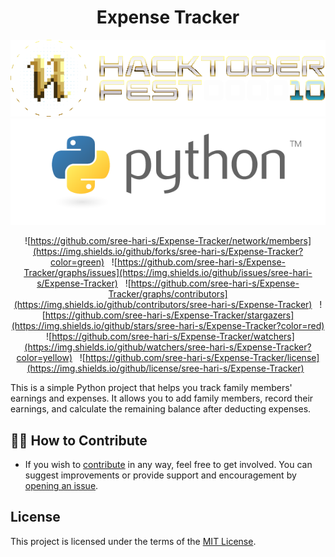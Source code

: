 <h1 align="center"> Expense Tracker </h1>
<p align="center">
    <a href="https://github.com/SVijayB/PyHub"><img src="assets/logo-hacktober.svg" alt="Logo" border="0"></a><br>
    <a href="https://github.com/SVijayB/PyHub"><img src="assets/pyLogo.png" alt="Logo" border="0"></a>
</p>

<div align="center">

![https://github.com/sree-hari-s/Expense-Tracker/network/members](https://img.shields.io/github/forks/sree-hari-s/Expense-Tracker?color=green) &nbsp;
![https://github.com/sree-hari-s/Expense-Tracker/graphs/issues](https://img.shields.io/github/issues/sree-hari-s/Expense-Tracker)  &nbsp;
![https://github.com/sree-hari-s/Expense-Tracker/graphs/contributors](https://img.shields.io/github/contributors/sree-hari-s/Expense-Tracker) &nbsp;
![https://github.com/sree-hari-s/Expense-Tracker/stargazers](https://img.shields.io/github/stars/sree-hari-s/Expense-Tracker?color=red) &nbsp;
![https://github.com/sree-hari-s/Expense-Tracker/watchers](https://img.shields.io/github/watchers/sree-hari-s/Expense-Tracker?color=yellow) &nbsp;
![https://github.com/sree-hari-s/Expense-Tracker/license](https://img.shields.io/github/license/sree-hari-s/Expense-Tracker) &nbsp;

</div>

This is a simple Python project that helps you track family members' earnings and expenses. It allows you to add family members, record their earnings, and calculate the remaining balance after deducting expenses.

## 👨‍💻 How to Contribute

- If you wish to [contribute](CONTRIBUTING.md) in any way, feel free to get involved. You can suggest improvements or provide support and encouragement by [opening an issue](https://github.com/sree-hari-s/Expense-Tracker/issues).

## License

This project is licensed under the terms of the [MIT License](LICENSE).
